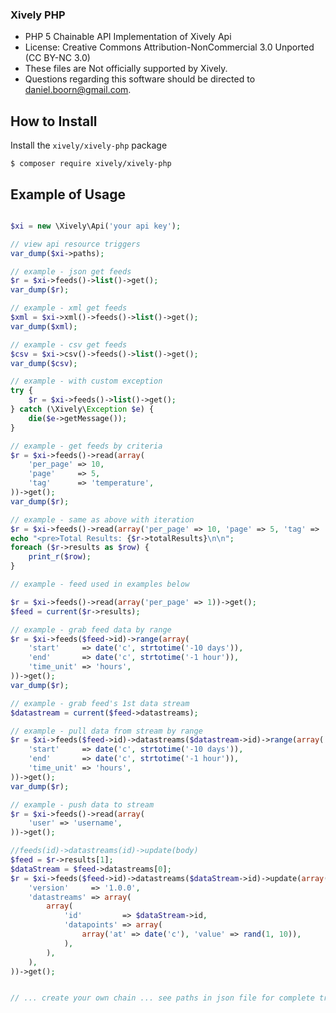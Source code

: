 ### Xively PHP

- PHP 5 Chainable API Implementation of Xively Api
- License: Creative Commons Attribution-NonCommercial 3.0 Unported (CC BY-NC 3.0)
- These files are Not officially supported by Xively.
- Questions regarding this software should be directed to daniel.boorn@gmail.com.

How to Install
---------------


Install the `xively/xively-php` package

```shell
$ composer require xively/xively-php
```

Example of Usage
---------------

```php

$xi = new \Xively\Api('your api key');

// view api resource triggers
var_dump($xi->paths);

// example - json get feeds
$r = $xi->feeds()->list()->get();
var_dump($r);

// example - xml get feeds
$xml = $xi->xml()->feeds()->list()->get();
var_dump($xml);

// example - csv get feeds
$csv = $xi->csv()->feeds()->list()->get();
var_dump($csv);

// example - with custom exception
try {
    $r = $xi->feeds()->list()->get();
} catch (\Xively\Exception $e) {
    die($e->getMessage());
}

// example - get feeds by criteria
$r = $xi->feeds()->read(array(
    'per_page' => 10,
    'page'     => 5,
    'tag'      => 'temperature',
))->get();
var_dump($r);

// example - same as above with iteration
$r = $xi->feeds()->read(array('per_page' => 10, 'page' => 5, 'tag' => 'temperature',))->get();
echo "<pre>Total Results: {$r->totalResults}\n\n";
foreach ($r->results as $row) {
    print_r($row);
}

// example - feed used in examples below

$r = $xi->feeds()->read(array('per_page' => 1))->get();
$feed = current($r->results);

// example - grab feed data by range
$r = $xi->feeds($feed->id)->range(array(
    'start'     => date('c', strtotime('-10 days')),
    'end'       => date('c', strtotime('-1 hour')),
    'time_unit' => 'hours',
))->get();
var_dump($r);

// example - grab feed's 1st data stream
$datastream = current($feed->datastreams);

// example - pull data from stream by range
$r = $xi->feeds($feed->id)->datastreams($datastream->id)->range(array(
    'start'     => date('c', strtotime('-10 days')),
    'end'       => date('c', strtotime('-1 hour')),
    'time_unit' => 'hours',
))->get();
var_dump($r);

// example - push data to stream
$r = $xi->feeds()->read(array(
    'user' => 'username',
))->get();

//feeds(id)->datastreams(id)->update(body)
$feed = $r->results[1];
$dataStream = $feed->datastreams[0];
$r = $xi->feeds($feed->id)->datastreams($dataStream->id)->update(array(
    'version'     => '1.0.0',
    'datastreams' => array(
        array(
            'id'         => $dataStream->id,
            'datapoints' => array(
                array('at' => date('c'), 'value' => rand(1, 10)),
            ),
        ),
    ),
))->get();


// ... create your own chain ... see paths in json file for complete triggers
```

